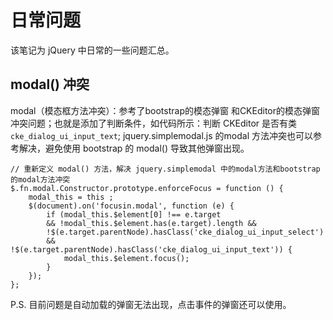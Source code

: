 # 日常问题 #
该笔记为 jQuery 中日常的一些问题汇总。

## modal() 冲突 ##
modal（模态框方法冲突）：参考了bootstrap的模态弹窗 和CKEditor的模态弹窗冲突问题；也就是添加了判断条件，如代码所示：判断 CKEditor 是否有类 `cke_dialog_ui_input_text`; jquery.simplemodal.js 的modal 方法冲突也可以参考解决，避免使用 bootstrap 的 modal() 导致其他弹窗出现。

	// 重新定义 modal() 方法，解决 jquery.simplemodal 中的modal方法和bootstrap的modal方法冲突
	$.fn.modal.Constructor.prototype.enforceFocus = function () {     
		modal_this = this ;             
		$(document).on('focusin.modal', function (e) {  
			if (modal_this.$element[0] !== e.target 
			&& !modal_this.$element.has(e.target).length && 
			!$(e.target.parentNode).hasClass('cke_dialog_ui_input_select') 
			&& !$(e.target.parentNode).hasClass('cke_dialog_ui_input_text')) { 
				modal_this.$element.focus();                 
			} 
		});
	};
P.S. 目前问题是自动加载的弹窗无法出现，点击事件的弹窗还可以使用。


